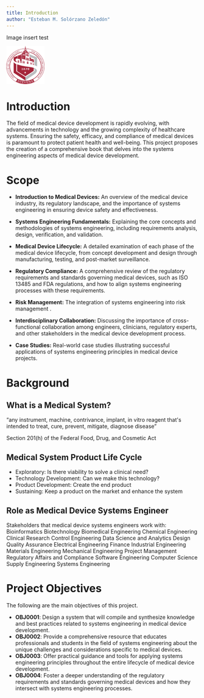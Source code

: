 ```yaml
---
title: Introduction
author: "Esteban M. Solórzano Zeledón"
---
```


Image insert test

<img src="Images/stevens.png" width="100" height="100">

# Introduction

The field of medical device development is rapidly evolving, with advancements in technology and the growing complexity of healthcare systems. Ensuring the safety, efficacy, and compliance of medical devices is paramount to protect patient health and well-being. This project proposes the creation of a comprehensive book that delves into the systems engineering aspects of medical device development.

# Scope

- **Introduction to Medical Devices:** An overview of the medical device industry, its regulatory landscape, and the importance of systems engineering in ensuring device safety and effectiveness.

- **Systems Engineering Fundamentals:** Explaining the core concepts and methodologies of systems engineering, including requirements analysis, design, verification, and validation.

- **Medical Device Lifecycle:** A detailed examination of each phase of the medical device lifecycle, from concept development and design through manufacturing, testing, and post-market surveillance.

- **Regulatory Compliance:** A comprehensive review of the regulatory requirements and standards governing medical devices, such as ISO 13485 and FDA regulations, and how to align systems engineering processes with these requirements.

- **Risk Management:** The integration of systems engineering into risk management .

- **Interdisciplinary Collaboration:** Discussing the importance of cross-functional collaboration among engineers, clinicians, regulatory experts, and other stakeholders in the medical device development process.

- **Case Studies:** Real-world case studies illustrating successful applications of systems engineering principles in medical device projects.


# Background

## What is a Medical System?

“any instrument, machine, contrivance, implant, in vitro reagent that's intended to treat, cure, prevent, mitigate, diagnose disease”

Section 201(h) of the Federal Food, Drug, and Cosmetic Act


## Medical System Product Life Cycle

- Exploratory: Is there viability to solve a clinical need?
- Technology Development: Can we make this technology?
- Product Development: Create the end product
- Sustaining: Keep a product on the market and enhance the system

## Role as Medical Device Systems Engineer

Stakeholders that medical device systems engineers work with:
Bioinformatics
Biotechnology
Biomedical Engineering
Chemical Engineering
Clinical Research
Control Engineering
Data Science and Analytics
Design Quality Assurance
Electrical Engineering
Finance
Industrial Engineering
Materials Engineering
Mechanical Engineering
Project Management
Regulatory Affairs and Compliance
Software Engineering
Computer Science
Supply Engineering
Systems Engineering

<!--
Biomedical Engineering: This discipline is at the core of medical system development. Biomedical engineers apply principles of engineering to healthcare and medical fields. They work on devices, imaging technology, prosthetics, and various medical equipment.

Electrical Engineering: Electrical engineers play a crucial role in medical systems, especially in the design of medical devices that involve electronics, sensors, and control systems. They work on everything from circuit design to signal processing.

Mechanical Engineering: Mechanical engineers contribute to the design and development of medical devices, ranging from prosthetics to complex imaging equipment and robotic surgical systems. They focus on mechanics, materials, and product design.

Software Engineering and Computer Science: With the advancement of medical technology, software engineers and computer scientists are essential in developing the software that operates medical devices, manages patient data, and enables communication between different systems.

Bioinformatics and Biotechnology: These disciplines involve the use of computational tools and biological data to develop technologies and software for managing biological information, genomics, and drug development.

Chemical Engineering: In the development of pharmaceuticals, drug delivery systems, and the manufacturing of medical substances, chemical engineers play a significant role in ensuring the efficiency and safety of these elements.

Materials Engineering: Developing new materials that are biocompatible, durable, and safe for medical devices, implants, and equipment is crucial. Materials engineers contribute their expertise in selecting and designing materials suitable for medical use.

Industrial Engineering: Industrial engineers may focus on optimizing healthcare systems, streamlining processes in hospitals or clinics, and improving the overall efficiency of healthcare delivery.

Control Engineering: Control engineers work on systems that require precise control, such as automated drug delivery systems, robotics in surgery, or other systems where accurate control is necessary.


External stakeholders:
Patients
Medicine and Healthcare Professionals
Insurance Companies
Governments


 -->


# Project Objectives

The following are the main objectives of this project.

- **OBJ0001**: Design a system that will compile and synthesize knowledge and best practices related to systems engineering in medical device development.
- **OBJ0002**: Provide a comprehensive resource that educates professionals and students in the field of systems engineering about the unique challenges and considerations specific to medical devices.
- **OBJ0003**: Offer practical guidance and tools for applying systems engineering principles throughout the entire lifecycle of medical device development.
- **OBJ0004**: Foster a deeper understanding of the regulatory requirements and standards governing medical devices and how they intersect with systems engineering processes.

